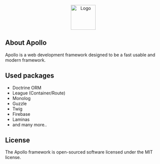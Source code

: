 <br />
<div align="center">
    <img src="https://apollo.metapp.hu/assets/images/github_logo.png" alt="Logo" height="80">
</div>

## About Apollo

Apollo is a web development framework designed to be a fast usable and modern framework.

## Used packages

- Doctrine ORM
- League (Container/Route)
- Monolog
- Guzzle
- Twig
- Firebase
- Laminas
- and many more..

## License
The Apollo framework is open-sourced software licensed under the MIT license.